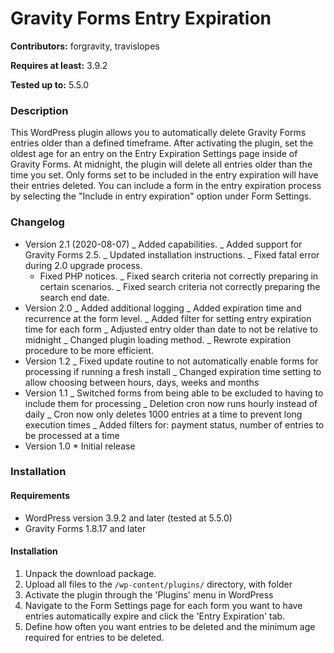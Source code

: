# Gravity Forms Entry Expiration

**Contributors:** forgravity, travislopes

**Requires at least:** 3.9.2

**Tested up to:** 5.5.0

### Description

This WordPress plugin allows you to automatically delete Gravity Forms entries older than a defined timeframe. After activating the plugin, set the oldest age for an entry on the Entry Expiration Settings page inside of Gravity Forms. At midnight, the plugin will delete all entries older than the time you set. Only forms set to be included in the entry expiration will have their entries deleted. You can include a form in the entry expiration process by selecting the "Include in entry expiration" option under Form Settings.

### Changelog

- Version 2.1 (2020-08-07)
  _ Added capabilities.
  _ Added support for Gravity Forms 2.5.
  _ Updated installation instructions.
  _ Fixed fatal error during 2.0 upgrade process.
  - Fixed PHP notices.
    _ Fixed search criteria not correctly preparing in certain scenarios.
    _ Fixed search criteria not correctly preparing the search end date.
- Version 2.0
  _ Added additional logging
  _ Added expiration time and recurrence at the form level.
  _ Added filter for setting entry expiration time for each form
  _ Adjusted entry older than date to not be relative to midnight
  _ Changed plugin loading method.
  _ Rewrote expiration procedure to be more efficient.
- Version 1.2
  _ Fixed update routine to not automatically enable forms for processing if running a fresh install
  _ Changed expiration time setting to allow choosing between hours, days, weeks and months
- Version 1.1
  _ Switched forms from being able to be excluded to having to include them for processing
  _ Deletion cron now runs hourly instead of daily
  _ Cron now only deletes 1000 entries at a time to prevent long execution times
  _ Added filters for: payment status, number of entries to be processed at a time
- Version 1.0 \* Initial release

### Installation

#### Requirements

- WordPress version 3.9.2 and later (tested at 5.5.0)
- Gravity Forms 1.8.17 and later

#### Installation

1. Unpack the download package.
1. Upload all files to the `/wp-content/plugins/` directory, with folder
1. Activate the plugin through the 'Plugins' menu in WordPress
1. Navigate to the Form Settings page for each form you want to have entries automatically expire and click the 'Entry Expiration' tab.
1. Define how often you want entries to be deleted and the minimum age required for entries to be deleted.
